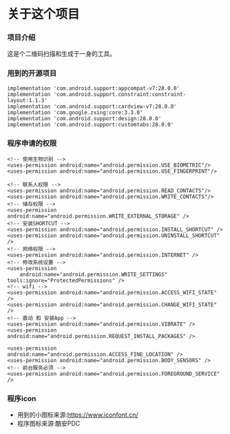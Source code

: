 # 关于这个项目

### 项目介绍

这是个二维码扫描和生成于一身的工具。

### 用到的开源项目

    implementation 'com.android.support:appcompat-v7:28.0.0'
    implementation 'com.android.support.constraint:constraint-layout:1.1.3'
    implementation 'com.android.support:cardview-v7:28.0.0'
    implementation 'com.google.zxing:core:3.3.0'
    implementation 'com.android.support:design:28.0.0'
    implementation 'com.android.support:customtabs:28.0.0'

### 程序申请的权限


    <!-- 使用生物识别 -->
    <uses-permission android:name="android.permission.USE_BIOMETRIC"/>
    <uses-permission android:name="android.permission.USE_FINGERPRINT"/>
    
    <!-- 联系人权限 -->
    <uses-permission android:name="android.permission.READ_CONTACTS"/>
    <uses-permission android:name="android.permission.WRITE_CONTACTS"/>
    <!-- 储存权限 -->
    <uses-permission android:name="android.permission.WRITE_EXTERNAL_STORAGE" />
    <!-- 安装SHORTCUT -->
    <uses-permission android:name="android.permission.INSTALL_SHORTCUT" />
    <uses-permission android:name="android.permission.UNINSTALL_SHORTCUT" />
    <!-- 网络权限 -->
    <uses-permission android:name="android.permission.INTERNET" />
    <!-- 修改系统设置 -->
    <uses-permission
        android:name="android.permission.WRITE_SETTINGS" tools:ignore="ProtectedPermissions" />
    <!-- wifi -->
    <uses-permission android:name="android.permission.ACCESS_WIFI_STATE" />
    <uses-permission android:name="android.permission.CHANGE_WIFI_STATE" />
    <!-- 震动 和 安装App -->
    <uses-permission android:name="android.permission.VIBRATE" />
    <uses-permission android:name="android.permission.REQUEST_INSTALL_PACKAGES" />

    <uses-permission android:name="android.permission.ACCESS_FINE_LOCATION" />
    <uses-permission android:name="android.permission.BODY_SENSORS" />
    <!-- 前台服务必须 -->
    <uses-permission android:name="android.permission.FOREGROUND_SERVICE" />

### 程序icon
- 用到的小图标来源:https://www.iconfont.cn/
- 程序图标来源:酷安PDC
